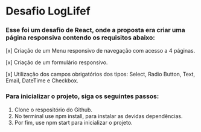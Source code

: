 # Desafio LogLifef

### Esse foi um desafio de React, onde a proposta era criar uma página responsiva contendo os requisitos abaixo: 

[x] Criação de um Menu responsivo de navegação com acesso a 4 páginas.

[x] Criação de um formulário responsivo.

[x] Utilização dos campos obrigatórios dos tipos: Select, Radio Button, Text, Email, DateTime e Checkbox. 

### Para inicializar o projeto, siga os seguintes passos:

1. Clone o respositório do Github.
2. No terminal use npm install, para instalar as devidas dependências.
3. Por fim, use npm start para inicializar o projeto.
